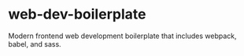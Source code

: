 # web-dev-boilerplate
Modern frontend web development boilerplate that includes webpack, babel, and sass.
